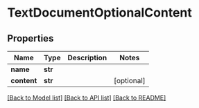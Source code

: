 # TextDocumentOptionalContent


## Properties
Name | Type | Description | Notes
------------ | ------------- | ------------- | -------------
**name** | **str** |  | 
**content** | **str** |  | [optional] 

[[Back to Model list]](../README.md#documentation-for-models) [[Back to API list]](../README.md#documentation-for-api-endpoints) [[Back to README]](../README.md)



